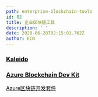 ```yaml
---
path: enterprise-blockchain-tools
id: 82
title: 企业区块链工具
description: ' '
date: 2020-06-28T02:15:01.762Z
author: ECN
---
```


<div class="linkbox">
<a  href="https://dev.ethereum.cn//kaleido"  style="color: black">
   <h3>
   <strong>Kaleido</strong>
   </h3> 
</a>
</div>



<div class="linkbox">
<a  href="https://dev.ethereum.cn/azure-blockchain-dev-kit"  style="color: black">
   <h3>
   <strong>Azure Blockchain Dev Kit</strong>
   </h3> 
   <span >
Azure区块链开发套件
   </span>

</a>
</div>
